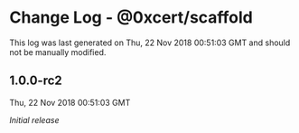 # Change Log - @0xcert/scaffold

This log was last generated on Thu, 22 Nov 2018 00:51:03 GMT and should not be manually modified.

## 1.0.0-rc2
Thu, 22 Nov 2018 00:51:03 GMT

*Initial release*

